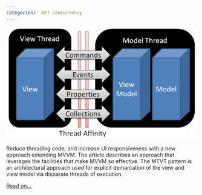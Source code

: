 ```yaml
---
categories: .NET Concurrency
---
```


![Model thread view thread](/assets/images/2010-05-01-Header.png)

Reduce threading code, and increase UI responsiveness with a new approach extending MVVM. 
The article describes an approach that leverages the facilities that make MVVM so effective. 
The MTVT pattern is an architectural approach used for explicit demarcation of the view and view model via disparate threads of execution.

[Read on...](http://www.codeproject.com/KB/silverlight/Mtvt.aspx)